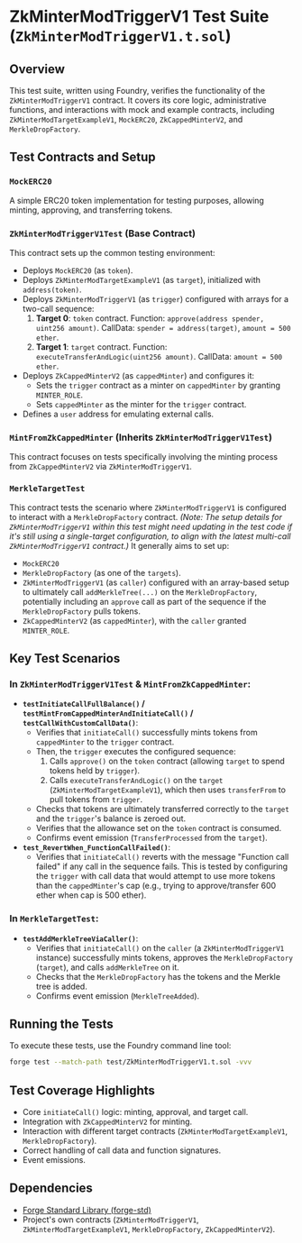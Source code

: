 # ZkMinterModTriggerV1 Test Suite (`ZkMinterModTriggerV1.t.sol`)

## Overview
This test suite, written using Foundry, verifies the functionality of the `ZkMinterModTriggerV1` contract. It covers its core logic, administrative functions, and interactions with mock and example contracts, including `ZkMinterModTargetExampleV1`, `MockERC20`, `ZkCappedMinterV2`, and `MerkleDropFactory`.

## Test Contracts and Setup

### `MockERC20`
A simple ERC20 token implementation for testing purposes, allowing minting, approving, and transferring tokens.

### `ZkMinterModTriggerV1Test` (Base Contract)
This contract sets up the common testing environment:
- Deploys `MockERC20` (as `token`).
- Deploys `ZkMinterModTargetExampleV1` (as `target`), initialized with `address(token)`.
- Deploys `ZkMinterModTriggerV1` (as `trigger`) configured with arrays for a two-call sequence:
    1. **Target 0**: `token` contract. Function: `approve(address spender, uint256 amount)`. CallData: `spender = address(target)`, `amount = 500 ether`.
    2. **Target 1**: `target` contract. Function: `executeTransferAndLogic(uint256 amount)`. CallData: `amount = 500 ether`.
- Deploys `ZkCappedMinterV2` (as `cappedMinter`) and configures it:
    - Sets the `trigger` contract as a minter on `cappedMinter` by granting `MINTER_ROLE`.
    - Sets `cappedMinter` as the minter for the `trigger` contract.
- Defines a `user` address for emulating external calls.

### `MintFromZkCappedMinter` (Inherits `ZkMinterModTriggerV1Test`)
This contract focuses on tests specifically involving the minting process from `ZkCappedMinterV2` via `ZkMinterModTriggerV1`.

### `MerkleTargetTest`
This contract tests the scenario where `ZkMinterModTriggerV1` is configured to interact with a `MerkleDropFactory` contract. 
*(Note: The setup details for `ZkMinterModTriggerV1` within this test might need updating in the test code if it's still using a single-target configuration, to align with the latest multi-call `ZkMinterModTriggerV1` contract.)*
It generally aims to set up:
- `MockERC20`
- `MerkleDropFactory` (as one of the `targets`).
- `ZkMinterModTriggerV1` (as `caller`) configured with an array-based setup to ultimately call `addMerkleTree(...)` on the `MerkleDropFactory`, potentially including an `approve` call as part of the sequence if the `MerkleDropFactory` pulls tokens.
- `ZkCappedMinterV2` (as `cappedMinter`), with the `caller` granted `MINTER_ROLE`.

## Key Test Scenarios

### In `ZkMinterModTriggerV1Test` & `MintFromZkCappedMinter`:
- **`testInitiateCallFullBalance()` / `testMintFromCappedMinterAndInitiateCall()` / `testCallWithCustomCallData()`**: 
    - Verifies that `initiateCall()` successfully mints tokens from `cappedMinter` to the `trigger` contract.
    - Then, the `trigger` executes the configured sequence: 
        1. Calls `approve()` on the `token` contract (allowing `target` to spend tokens held by `trigger`).
        2. Calls `executeTransferAndLogic()` on the `target` (`ZkMinterModTargetExampleV1`), which then uses `transferFrom` to pull tokens from `trigger`.
    - Checks that tokens are ultimately transferred correctly to the `target` and the `trigger`'s balance is zeroed out.
    - Verifies that the allowance set on the `token` contract is consumed.
    - Confirms event emission (`TransferProcessed` from the `target`).
- **`test_RevertWhen_FunctionCallFailed()`**:
    - Verifies that `initiateCall()` reverts with the message "Function call failed" if any call in the sequence fails. This is tested by configuring the `trigger` with call data that would attempt to use more tokens than the `cappedMinter`'s cap (e.g., trying to approve/transfer 600 ether when cap is 500 ether).

### In `MerkleTargetTest`:
- **`testAddMerkleTreeViaCaller()`**: 
    - Verifies that `initiateCall()` on the `caller` (a `ZkMinterModTriggerV1` instance) successfully mints tokens, approves the `MerkleDropFactory` (`target`), and calls `addMerkleTree` on it.
    - Checks that the `MerkleDropFactory` has the tokens and the Merkle tree is added.
    - Confirms event emission (`MerkleTreeAdded`).

## Running the Tests
To execute these tests, use the Foundry command line tool:
```bash
forge test --match-path test/ZkMinterModTriggerV1.t.sol -vvv
```

## Test Coverage Highlights
- Core `initiateCall()` logic: minting, approval, and target call.
- Integration with `ZkCappedMinterV2` for minting.
- Interaction with different target contracts (`ZkMinterModTargetExampleV1`, `MerkleDropFactory`).
- Correct handling of call data and function signatures.
- Event emissions.

## Dependencies
- [Forge Standard Library (forge-std)](https://github.com/foundry-rs/forge-std)
- Project's own contracts (`ZkMinterModTriggerV1`, `ZkMinterModTargetExampleV1`, `MerkleDropFactory`, `ZkCappedMinterV2`).
